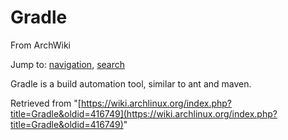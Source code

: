 # Gradle

From ArchWiki

Jump to: [navigation](#column-one), [search](#searchInput)

Gradle is a build automation tool, similar to ant and maven.

Retrieved from "[https://wiki.archlinux.org/index.php?title=Gradle&oldid=416749](https://wiki.archlinux.org/index.php?title=Gradle&oldid=416749)"
